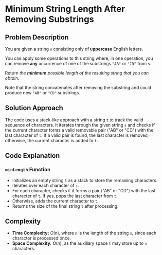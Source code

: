 # Minimum String Length After Removing Substrings

## Problem Description

You are given a string `s` consisting only of **uppercase** English letters.

You can apply some operations to this string where, in one operation, you can remove **any** occurrence of one of the substrings `"AB"` or `"CD"` from `s`.

Return *the **minimum** possible length of the resulting string that you can obtain*.

Note that the string concatenates after removing the substring and could produce new `"AB"` or `"CD"` substrings.

## Solution Approach

The code uses a stack-like approach with a string `t` to track the valid sequence of characters. It iterates through the given string `s` and checks if the current character forms a valid removable pair ("AB" or "CD") with the last character of `t`. If a valid pair is found, the last character is removed; otherwise, the current character is added to `t`.

## Code Explanation

### `minLength` Function

- Initializes an empty string `t` as a stack to store the remaining characters.
- Iterates over each character of `s`.
- For each character, checks if it forms a pair ("AB" or "CD") with the last character of `t`. If yes, pops the last character from `t`.
- Otherwise, adds the current character to `t`.
- Returns the size of the final string `t` after processing.

## Complexity

- **Time Complexity:** $O(n)$, where `n` is the length of the string `s`, since each character is processed once.
- **Space Complexity:** $O(n)$, as the auxiliary space `t` may store up to `n` characters.
